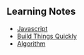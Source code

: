 ## Learning Notes
- [Javascript](JS)
- [Build Things Quickly](build-things-quickly)
- [Algorithm](Algorithm)